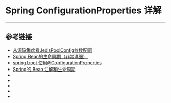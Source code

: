 # Spring ConfigurationProperties 详解
***

## 参考链接
- [从源码角度看JedisPoolConfig参数配置](https://juejin.im/post/6844903970670903304)
- [Spring Bean的生命周期（非常详细）](https://www.cnblogs.com/zrtqsk/p/3735273.html)
- [spring boot 使用@ConfigurationProperties](https://blog.csdn.net/yingxiake/article/details/51263071)
- [Spring的 Bean 注解和生命周期](https://cloud.tencent.com/developer/article/1513476)
- []()
- []()
- []()
- []()
- []()